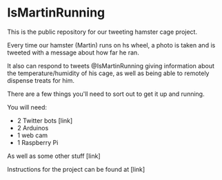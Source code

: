 # IsMartinRunning

This is the public repository for our tweeting hamster cage project.

Every time our hamster (Martin) runs on hs wheel, a photo is taken and is tweeted with a message about how far he ran.

It also can respond to tweets @IsMartinRunning giving information about the temperature/humidity of his cage, as well as being able to remotely dispense treats for him.

There are a few things you'll need to sort out to get it up and running.

You will need:
* 2 Twitter bots [link]
* 2 Arduinos
* 1 web cam
* 1 Raspberry Pi

As well as some other stuff [link]

Instructions for the project can be found at [link]
